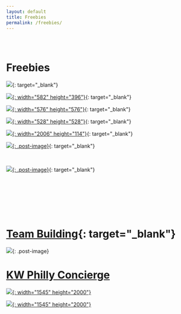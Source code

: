 ```yaml
---
layout: default
title: Freebies
permalink: /freebies/
---
```


### &nbsp;

# Freebies

[![](/uploads/update.PNG)](https://drexel.edu/lindyinstitute/initiatives/reports/){: target="_blank"}

[![](/uploads/jeremy-bowers-blog.png){: width="582" height="396"}](https://vyralmarketing.s3.amazonaws.com/Jeremy+Bowers/Marketing+Packet.pdf){: target="_blank"}

[![](/uploads/tom-ferry-flyer-4.jpg){: width="576" height="576"}](https://www.youtube.com/watch?v=tkRRWvZtMowhttps://www.youtube.com/watch?v=tkRRWvZtMow){: target="_blank"}

[![](/uploads/mi-4.jpg){: width="528" height="528"}](https://www.mikeferry.com/main/files/AW_HANDLING_OBJECTIONS_SCRIPTS.pdf){: target="_blank"}

[![](/uploads/handled.png){: width="2006" height="114"}](https://www.mikeferry.com/main/files/40RealEstateObjectionsHandled.pdf){: target="_blank"}

[![](/uploads/24-topics.PNG){: .post-image}](https://s3.amazonaws.com/vyralmarketing/Jeremy+Bowers/kw+mrea+book.pdf){: target="_blank"}

&nbsp;

[![](/uploads/kelle.png){: .post-image}](https://youtu.be/tQ_Nc0EmOaQ){: target="_blank"}

# &nbsp;

&nbsp;

# [Team Building](https://s3.amazonaws.com/vyralmarketing/Jeremy+Bowers/KW+Team+Building.pdf){: target="_blank"}

![](/uploads/20228524-10212583724444685-415251575519202972-n.jpg){: .post-image}

# <u>KW Philly Concierge</u>

[![](/uploads/accounting.png){: width="1545" height="2000"}](mailto:accountant@phillykw.com?subject=Tell%20Me%20More%20About%20The%20KW%20Philly%20Accounting%20Concierge&amp;body=Hi%2C%0A%0AJeremy%20Bowers%20told%20me%20about%20the%20services%20you%20offer.%20Let's%20talk%20about%20how%20you%20can%20help%20me%20with%20my%20business!)

[![](/uploads/listing-coordinator.png){: width="1545" height="2000"}](mailto:Listingcoordinator@phillykw.com?subject=Tell%20Me%20More%20About%20The%20KW%20Philly%20Listing%20Concierge)